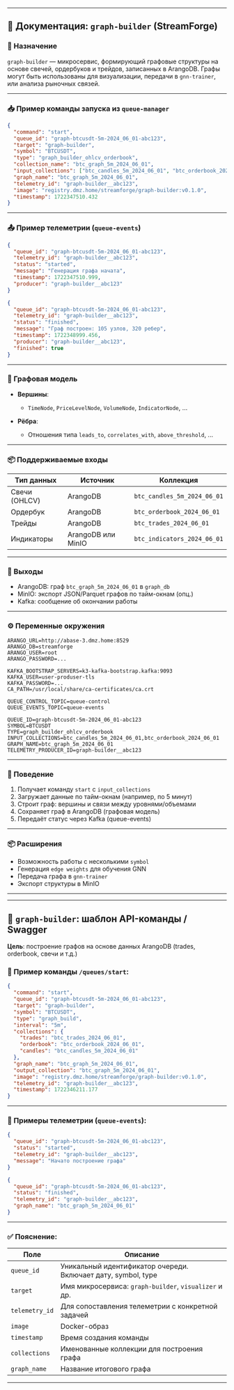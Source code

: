 

---

## 📘 Документация: `graph-builder` (StreamForge)

### 🧭 Назначение

`graph-builder` — микросервис, формирующий графовые структуры на основе свечей, ордербуков и трейдов, записанных в ArangoDB. Графы могут быть использованы для визуализации, передачи в `gnn-trainer`, или анализа рыночных связей.

---

### 📥 Пример команды запуска из `queue-manager`

```json
{
  "command": "start",
  "queue_id": "graph-btcusdt-5m-2024_06_01-abc123",
  "target": "graph-builder",
  "symbol": "BTCUSDT",
  "type": "graph_builder_ohlcv_orderbook",
  "collection_name": "btc_graph_5m_2024_06_01",
  "input_collections": ["btc_candles_5m_2024_06_01", "btc_orderbook_2024_06_01"],
  "graph_name": "btc_graph_5m_2024_06_01",
  "telemetry_id": "graph-builder__abc123",
  "image": "registry.dmz.home/streamforge/graph-builder:v0.1.0",
  "timestamp": 1722347510.432
}
```

---

### 📤 Пример телеметрии (`queue-events`)

```json
{
  "queue_id": "graph-btcusdt-5m-2024_06_01-abc123",
  "telemetry_id": "graph-builder__abc123",
  "status": "started",
  "message": "Генерация графа начата",
  "timestamp": 1722347510.999,
  "producer": "graph-builder__abc123"
}
```

```json
{
  "queue_id": "graph-btcusdt-5m-2024_06_01-abc123",
  "telemetry_id": "graph-builder__abc123",
  "status": "finished",
  "message": "Граф построен: 105 узлов, 320 ребер",
  "timestamp": 1722348999.456,
  "producer": "graph-builder__abc123",
  "finished": true
}
```

---

### 🧱 Графовая модель

* **Вершины**:

  * `TimeNode`, `PriceLevelNode`, `VolumeNode`, `IndicatorNode`, ...
* **Рёбра**:

  * Отношения типа `leads_to`, `correlates_with`, `above_threshold`, ...

---

### 📦 Поддерживаемые входы

| Тип данных    | Источник           | Коллекция                   |
| ------------- | ------------------ | --------------------------- |
| Свечи (OHLCV) | ArangoDB           | `btc_candles_5m_2024_06_01` |
| Ордербук      | ArangoDB           | `btc_orderbook_2024_06_01`  |
| Трейды        | ArangoDB           | `btc_trades_2024_06_01`     |
| Индикаторы    | ArangoDB или MinIO | `btc_indicators_2024_06_01` |

---

### 🧩 Выходы

* ArangoDB: граф `btc_graph_5m_2024_06_01` в `graph_db`
* MinIO: экспорт JSON/Parquet графов по тайм-окнам (опц.)
* Kafka: сообщение об окончании работы

---

### ⚙️ Переменные окружения

```dotenv
ARANGO_URL=http://abase-3.dmz.home:8529
ARANGO_DB=streamforge
ARANGO_USER=root
ARANGO_PASSWORD=...

KAFKA_BOOTSTRAP_SERVERS=k3-kafka-bootstrap.kafka:9093
KAFKA_USER=user-produser-tls
KAFKA_PASSWORD=...
CA_PATH=/usr/local/share/ca-certificates/ca.crt

QUEUE_CONTROL_TOPIC=queue-control
QUEUE_EVENTS_TOPIC=queue-events

QUEUE_ID=graph-btcusdt-5m-2024_06_01-abc123
SYMBOL=BTCUSDT
TYPE=graph_builder_ohlcv_orderbook
INPUT_COLLECTIONS=btc_candles_5m_2024_06_01,btc_orderbook_2024_06_01
GRAPH_NAME=btc_graph_5m_2024_06_01
TELEMETRY_PRODUCER_ID=graph-builder__abc123
```

---

### 📌 Поведение

1. Получает команду `start` с `input_collections`
2. Загружает данные по тайм-окнам (например, по 5 минут)
3. Строит граф: вершины и связи между уровнями/объемами
4. Сохраняет граф в ArangoDB (графовая модель)
5. Передаёт статус через Kafka (queue-events)

---

### 📦 Расширения

* Возможность работы с несколькими `symbol`
* Генерация `edge weights` для обучения GNN
* Передача графа в `gnn-trainer`
* Экспорт структуры в MinIO

---
---

## 🧱 `graph-builder`: шаблон API-команды / Swagger

**Цель**: построение графов на основе данных ArangoDB (trades, orderbook, свечи и т.д.)

### 🔧 Пример команды `/queues/start`:

```json
{
  "command": "start",
  "queue_id": "graph-btcusdt-5m-2024_06_01-abc123",
  "target": "graph-builder",
  "symbol": "BTCUSDT",
  "type": "graph_build",
  "interval": "5m",
  "collections": {
    "trades": "btc_trades_2024_06_01",
    "orderbook": "btc_orderbook_2024_06_01",
    "candles": "btc_candles_5m_2024_06_01"
  },
  "graph_name": "btc_graph_5m_2024_06_01",
  "output_collection": "btc_graph_5m_2024_06_01",
  "image": "registry.dmz.home/streamforge/graph-builder:v0.1.0",
  "telemetry_id": "graph-builder__abc123",
  "timestamp": 1722346211.177
}
```

---

### 📡 Примеры телеметрии (`queue-events`):

```json
{
  "queue_id": "graph-btcusdt-5m-2024_06_01-abc123",
  "status": "started",
  "telemetry_id": "graph-builder__abc123",
  "message": "Начато построение графа"
}
```

```json
{
  "queue_id": "graph-btcusdt-5m-2024_06_01-abc123",
  "status": "finished",
  "telemetry_id": "graph-builder__abc123",
  "graph_name": "btc_graph_5m_2024_06_01"
}
```

---

### ✅ Пояснение:

| Поле           | Описание                                                      |
| -------------- | ------------------------------------------------------------- |
| `queue_id`     | Уникальный идентификатор очереди. Включает дату, symbol, type |
| `target`       | Имя микросервиса: `graph-builder`, `visualizer` и др.         |
| `telemetry_id` | Для сопоставления телеметрии с конкретной задачей             |
| `image`        | Docker-образ                                                  |
| `timestamp`    | Время создания команды                                        |
| `collections`  | Именованные коллекции для построения графа                    |
| `graph_name`   | Название итогового графа                                      |

---
